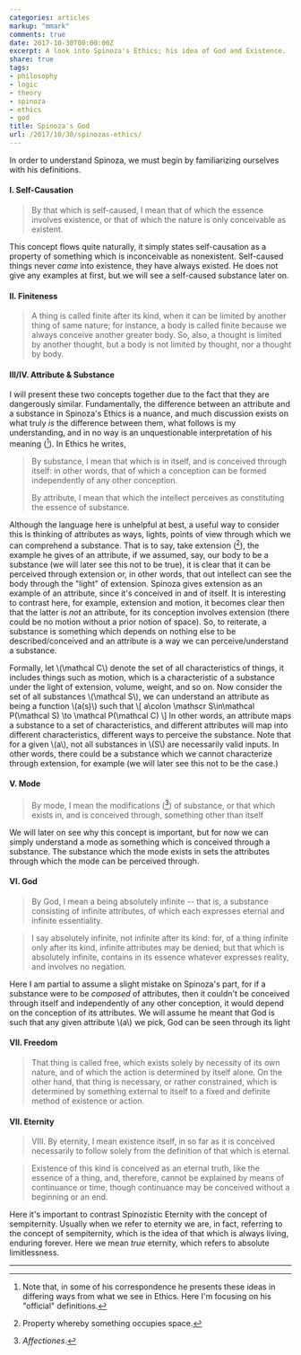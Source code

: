 ```yaml
---
categories: articles
markup: "mmark"
comments: true
date: 2017-10-30T00:00:00Z
excerpt: A look into Spinoza's Ethics; his idea of God and Existence.
share: true
tags:
- philosophy
- logic
- theory
- spinoza
- ethics
- god
title: Spinoza's God
url: /2017/10/30/spinozas-ethics/
---
```


In order to understand Spinoza, we must begin by familiarizing ourselves with his definitions.

#### I. Self-Causation

> By that which is self-caused, I mean that of which the essence involves existence, or that of which the nature is only conceivable as existent.

This concept flows quite naturally, it simply states self-causation as a property of something which is inconceivable as nonexistent. Self-caused things never *came* into existence, they have always existed. He does not give any examples at first, but we will see a self-caused substance later on.

#### II. Finiteness

> A thing is called finite after its kind, when it can be limited by another thing of same nature; for instance, a body is called finite because we always conceive another greater body. So, also, a thought is limited by another thought, but a body is not limited by thought, nor a thought by body.


#### III/IV. Attribute & Substance

I will present these two concepts together due to the fact that they are dangerously similar. Fundamentally, the difference between an attribute and a substance in Spinoza's Ethics is a nuance, and much discussion exists on what truly *is* the difference between them, what follows is my understanding, and  in no way is an unquestionable interpretation of his meaning ([^1]). In Ethics he writes,

> By substance, I mean that which is in itself, and is conceived through
> itself: in other words, that of which a conception can be formed
> independently of any other conception.
>
> By attribute, I mean that which the intellect perceives as constituting
> the essence of substance.

Although the language here is unhelpful at best, a useful way to consider this is thinking of attributes as ways, lights, points of view through which we can comprehend a substance. That is to say, take extension ([^2]), the example he gives of an attribute, if we assumed, say, our body to be a substance (we will later see this not to be true), it is clear that it can be perceived through extension or, in other words, that out intellect can see the body through the "light" of extension. Spinoza gives extension as an example of an attribute, since it's conceived in and of itself. It is interesting to contrast here, for example, extension and motion, it becomes clear then that the latter is *not* an attribute, for its conception involves extension (there could be no motion without a prior notion of space). So, to reiterate, a substance is something which depends on nothing else to be described/conceived and an attribute is a way we can perceive/understand a substance.

Formally, let \\(\mathcal C\\) denote the set of all characteristics of things, it includes things such as motion, which is a characteristic of a substance under the light of extension, volume, weight, and so on. Now consider the set of all substances \\(\mathcal S\\), we can understand an attribute as being a function \\(a(s)\\) such that
\\[
    a\colon \mathscr S\in\mathcal P(\mathcal S) \to \mathcal P(\mathcal C)
\\]
In other words, an attribute maps a substance to a set of characteristics, and different attributes will map into different characteristics, different ways to perceive the substance. Note that for a given \\(a\\), not all substances in \\(S\\) are necessarily valid inputs. In other words, there could be a substance which we cannot characterize through extension, for example (we will later see this not to be the case.)

#### V. Mode

> By mode, I mean the modifications ([^3]) of substance, or that which exists
> in, and is conceived through, something other than itself

We will later on see why this concept is important, but for now we can simply understand a mode as something which is conceived through a substance. The substance which the mode exists in sets the attributes through which the mode can be perceived through.

#### VI. God

> By God, I mean a being absolutely infinite -- that is, a substance
> consisting of infinite attributes, of which each expresses eternal and
> infinite essentiality.

> I say absolutely infinite, not infinite after its kind: for, of a thing
> infinite only after its kind, infinite attributes may be denied; but that
> which is absolutely infinite, contains in its essence whatever expresses
> reality, and involves no negation.

Here I am partial to assume a slight mistake on Spinoza's part, for if a substance were to be *composed* of attributes, then it couldn't be conceived through itself and independently of any other conception, it would depend on the conception of its attributes. We will assume he meant that God is such that any given attribute \\(a\\) we pick, God can be seen through its light

#### VII. Freedom

> That thing is called free, which exists solely by necessity of its own
> nature, and of which the action is determined by itself alone. On the other
> hand, that thing is necessary, or rather constrained, which is determined by
> something external to itself to a fixed and definite method of existence or
> action.

#### VII. Eternity

> VIII. By eternity, I mean existence itself, in so far as it is conceived
>  necessarily to follow solely from the definition of that which is eternal.

> Existence of this kind is conceived as an eternal truth, like the essence of
> a thing, and, therefore, cannot be explained by means of continuance or
> time, though continuance may be conceived without a beginning or an end.

Here it's important to contrast Spinozistic Eternity with the concept of sempiternity. Usually when we refer to eternity we are, in fact, referring to the concept of sempiternity, which is the idea of that which is always living, enduring forever. Here we mean *true* eternity, which refers to absolute limitlessness.

---
[^1]: Note that, in some of his correspondence he presents these ideas in differing ways from what we see in Ethics. Here I'm focusing on his "official" definitions.
[^2]: Property whereby something occupies space.
[^3]: *Affectiones*.
